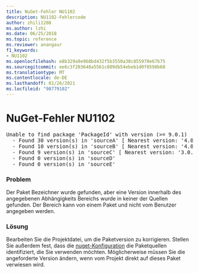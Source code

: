 ```yaml
---
title: NuGet-Fehler NU1102
description: NU1102-Fehlercode
author: zhili1208
ms.author: lzhi
ms.date: 06/25/2018
ms.topic: reference
ms.reviewer: anangaur
f1_keywords:
- NU1102
ms.openlocfilehash: e8b329a9e968bd432f5b3550a30c855970e67b75
ms.sourcegitcommit: ee6c3f203648a5561c809db54ebeb1d0f0598b68
ms.translationtype: MT
ms.contentlocale: de-DE
ms.lasthandoff: 01/26/2021
ms.locfileid: "98779102"
---
```

# <a name="nuget-error-nu1102"></a>NuGet-Fehler NU1102

<pre>Unable to find package 'PackageId' with version (>= 9.0.1)<br/>  - Found 30 version(s) in 'sourceA' [ Nearest version: '4.0.0' ]<br/>  - Found 10 version(s) in 'sourceB' [ Nearest version: '4.0.0-rc-2129' ]<br/>  - Found 9 version(s) in 'sourceC' [ Nearest version: '3.0.0-beta-00032' ]<br/>  - Found 0 version(s) in 'sourceD'<br/>  - Found 0 version(s) in 'sourceE'</pre>

### <a name="issue"></a>Problem
Der Paket Bezeichner wurde gefunden, aber eine Version innerhalb des angegebenen Abhängigkeits Bereichs wurde in keiner der Quellen gefunden. Der Bereich kann von einem Paket und nicht vom Benutzer angegeben werden.

### <a name="solution"></a>Lösung
Bearbeiten Sie die Projektdatei, um die Paketversion zu korrigieren. Stellen Sie außerdem fest, dass die [nuget-Konfiguration](../../consume-packages/Configuring-NuGet-Behavior.md) die Paketquellen identifiziert, die Sie verwenden möchten. Möglicherweise müssen Sie die angeforderte Version ändern, wenn vom Projekt direkt auf dieses Paket verwiesen wird.
